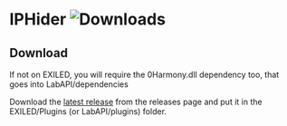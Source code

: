 ﻿# IPHider ![Downloads](https://img.shields.io/github/downloads/LumiFae/IPHider/total)

## Download

If not on EXILED, you will require the 0Harmony.dll dependency too, that goes into LabAPI/dependencies

Download the [latest release](https://github.com/LumiFae/IPHider/releases/latest) from the releases page and put it in
the EXILED/Plugins (or LabAPI/plugins) folder.
